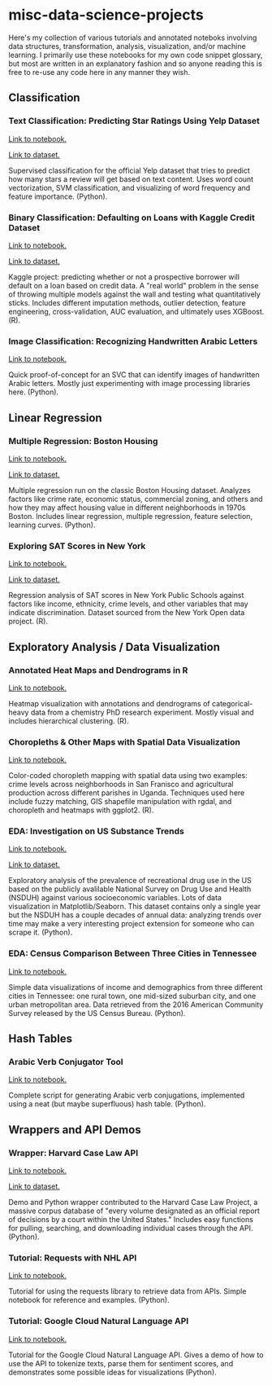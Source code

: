 # misc-data-science-projects
Here's my collection of various tutorials and annotated noteboks involving data structures, transformation, analysis, visualization, and/or machine learning. I primarily use these notebooks for my own code snippet glossary, but most are written in an explanatory fashion and so anyone reading this is free to re-use any code here in any manner they wish.



## Classification

### Text Classification: Predicting Star Ratings Using Yelp Dataset
[Link to notebook.](https://github.com/robaleman/misc-data-science-projects/blob/master/Yelp-Rating-Classification.ipynb)

[Link to dataset.](https://www.kaggle.com/c/GiveMeSomeCredit)

Supervised classification for the official Yelp dataset that tries to predict how many stars a review will get based on text content. Uses word count vectorization, SVM classification, and visualizing of word frequency and feature importance. (Python).

### Binary Classification: Defaulting on Loans with Kaggle Credit Dataset
[Link to notebook.](https://github.com/robaleman/misc-data-science-projects/blob/master/Credit-Score-Binary-Classification.ipynb)

[Link to dataset.](https://github.com/robaleman/misc-data-science-projects/blob/master/Credit-Score-Binary-Classification.ipynb)

Kaggle project: predicting whether or not a prospective borrower will default on a loan based on credit data. A "real world" problem in the sense of throwing multiple models against the wall and testing what quantitatively sticks. Includes different imputation methods, outlier detection, feature engineering, cross-validation, AUC evaluation, and ultimately uses XGBoost. (R).

### Image Classification: Recognizing Handwritten Arabic Letters
[Link to notebook.](https://github.com/robaleman/misc-data-science-projects/blob/master/Arabic-Letter-Recognition.ipynb)

Quick proof-of-concept for an SVC that can identify images of handwritten Arabic letters. Mostly just experimenting with image processing libraries here. (Python).



## Linear Regression

### Multiple Regression: Boston Housing
[Link to notebook.](https://github.com/robaleman/misc-data-science-projects/blob/master/Boston%20Housing.ipynb)

[Link to dataset.](https://www.cs.toronto.edu/~delve/data/boston/bostonDetail.html)

Multiple regression run on the classic Boston Housing dataset. Analyzes factors like crime rate, economic status, commercial zoning, and others and how they may affect housing value in different neighborhoods in 1970s Boston. Includes linear regression, multiple regression, feature selection, learning curves. (Python).

### Exploring SAT Scores in New York
[Link to notebook.](https://github.com/robaleman/misc-data-science-projects/blob/master/SAT-Scores.ipynb)

[Link to dataset.](https://data.cityofnewyork.us/Education/2012-SAT-Results/f9bf-2cp4)

Regression analysis of SAT scores in New York Public Schools against factors like income, ethnicity, crime levels, and other variables that may indicate discrimination. Dataset sourced from the New York Open data project. (R).



## Exploratory Analysis / Data Visualization

### Annotated Heat Maps and Dendrograms in R
[Link to notebook.](https://github.com/robaleman/misc-data-science-projects/blob/master/Compound-Heatmap.ipynb)

Heatmap visualization with annotations and dendrograms of categorical-heavy data from a chemistry PhD research experiment. Mostly visual and includes hierarchical clustering. (R).

### Choropleths & Other Maps with Spatial Data Visualization
[Link to notebook.](https://github.com/robaleman/misc-data-science-projects/blob/master/Choropleth-Maps.ipynb)

Color-coded choropleth mapping with spatial data using two examples: crime levels across neighborhoods in San Franisco and agricultural production across different parishes in Uganda. Techniques used here include fuzzy matching, GIS shapefile manipulation with rgdal, and choropleth and heatmaps with ggplot2. (R).

### EDA: Investigation on US Substance Trends
[Link to notebook.](https://github.com/robaleman/misc-data-science-projects/blob/master/Drugs-Prevalence%20and%20Demographics.ipynb)

[Link to dataset.](https://www.samhsa.gov/data/release/2017-national-survey-drug-use-and-health-nsduh-releases)

Exploratory analysis of the prevalence of recreational drug use in the US based on the publicly avalilable National Survey on Drug Use and Health (NSDUH) against various socioeconomic variables. Lots of data visualization in Matplotlib/Seaborn. This dataset contains only a single year but the NSDUH has a couple decades of annual data: analyzing trends over time may make a very interesting project extension for someone who can scrape it. (Python).

### EDA: Census Comparison Between Three Cities in Tennessee
[Link to notebook.](https://github.com/robaleman/misc-data-science-projects/blob/master/TN_City_Demographics.ipynb)

Simple data visualizations of income and demographics from three different cities in Tennessee: one rural town, one mid-sized suburban city, and one urban metropolitan area. Data retrieved from the 2016 American Community Survey released by the US Census Bureau. (Python). 



## Hash Tables

### Arabic Verb Conjugator Tool
[Link to notebook.](https://github.com/robaleman/arabic-conjugation)

Complete script for generating Arabic verb conjugations, implemented using a neat (but maybe superfluous) hash table. (Python).



## Wrappers and API Demos

### Wrapper: Harvard Case Law API
[Link to notebook.](https://github.com/harvard-lil/cap-examples/tree/develop/python_wrapper)

[Link to dataset.](https://case.law/)

Demo and Python wrapper contributed to the Harvard Case Law Project, a massive corpus database of "every volume designated as an official report of decisions by a court within the United States." Includes easy functions for pulling, searching, and downloading individual cases through the API.  (Python).

### Tutorial: Requests with NHL API
[Link to notebook.](https://github.com/robaleman/misc-data-science-projects/blob/master/NHL-Data-Retrieval.ipynb)

Tutorial for using the requests library to retrieve data from APIs. Simple notebook for reference and examples. (Python).

### Tutorial: Google Cloud Natural Language API
[Link to notebook.](https://github.com/robaleman/misc-data-science-projects/blob/master/Google-Cloud-Sentiment-Demo.ipynb)

Tutorial for the Google Cloud Natural Language API. Gives a demo of how to use the API to tokenize texts, parse them for sentiment scores, and demonstrates some possible ideas for visualizations (Python).
